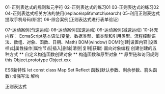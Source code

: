 01-正则表达式的规则和元字符
02-正则表达式的练习01
03-正则表达式的练习02
04-正则表达式相关方法的使用(replace\split\match\search)
05-利用正则表达式提取手机号码(断言)
06-综合案例(正则表达式进行表单验证)

07-运动案例(匀速运动)
08-运动案例(加速运动)
09-运动案例(减速运动)
10-补充内容：
  EcmaScript基本语法(变量、数据类型、值类型和引用类型、流程控制语法、数组、对象、函数、日期、Math)
  BOM(window)
  DOM(创建|设置内容|设置样式|属性操作|属性节点|插入|删除|清空|复制|获取)
  面向对象编程
    创建创建的五种方式
    ** 自定义构造函数创建对象
    ** 构造函数和原型对象
    ** 原型链和访问规则
    this
    Object.prototype
    Object.xxx

  ES6新特性
    let 
    const
    class
    Map
    Set
    Reflect
    函数(默认参数、剩余参数、箭头函数)
    增强写法
    解构

  正则表达式

  <!-- 网络编程(Ajax-php-mysql) -->
  <!-- jQuery框架 -->
  <!-- Git|Less|Sass|Gulp|Node|npm|Model... -->